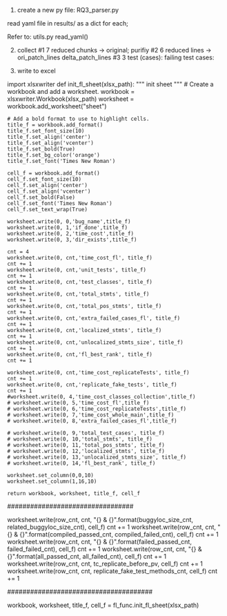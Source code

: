 1) create a new py file: RQ3_parser.py

read yaml file in results/ as a dict for each;

Refer to: utils.py read_yaml()

2) collect 
#1 7 reduced chunks -> original; purifiy
#2 6 reduced lines ->
ori_patch_lines
delta_patch_lines
#3 
3 test (cases):
  failing test cases:

3) write to excel

import xlsxwriter
def init_fl_sheet(xlsx_path):
    """
    init sheet
    """
    # Create a workbook and add a worksheet.
    workbook = xlsxwriter.Workbook(xlsx_path)
    worksheet = workbook.add_worksheet("sheet")

    # Add a bold format to use to highlight cells.
    title_f = workbook.add_format()
    title_f.set_font_size(10)
    title_f.set_align('center')
    title_f.set_align('vcenter')
    title_f.set_bold(True)
    title_f.set_bg_color('orange')
    title_f.set_font('Times New Roman')

    cell_f = workbook.add_format()
    cell_f.set_font_size(10)
    cell_f.set_align('center')
    cell_f.set_align('vcenter')
    cell_f.set_bold(False)
    cell_f.set_font('Times New Roman')
    cell_f.set_text_wrap(True)

    worksheet.write(0, 0,'bug_name',title_f)
    worksheet.write(0, 1,'if_done',title_f)
    worksheet.write(0, 2,'time_cost',title_f)
    worksheet.write(0, 3,'dir_exists',title_f)

    cnt = 4
    worksheet.write(0, cnt,'time_cost_fl', title_f)
    cnt += 1
    worksheet.write(0, cnt,'unit_tests', title_f)
    cnt += 1
    worksheet.write(0, cnt,'test_classes', title_f)
    cnt += 1
    worksheet.write(0, cnt,'total_stmts', title_f)
    cnt += 1
    worksheet.write(0, cnt,'total_pos_stmts', title_f)
    cnt += 1
    worksheet.write(0, cnt,'extra_failed_cases_fl', title_f)
    cnt += 1
    worksheet.write(0, cnt,'localized_stmts', title_f)
    cnt += 1
    worksheet.write(0, cnt,'unlocalized_stmts_size', title_f)
    cnt += 1
    worksheet.write(0, cnt,'fl_best_rank', title_f)
    cnt += 1

    worksheet.write(0, cnt,'time_cost_replicateTests', title_f)
    cnt += 1
    worksheet.write(0, cnt,'replicate_fake_tests', title_f)
    cnt += 1
    #worksheet.write(0, 4,'time_cost_classes_collection',title_f)
    # worksheet.write(0, 5,'time_cost_fl',title_f)
    # worksheet.write(0, 6,'time_cost_replicateTests',title_f)
    # worksheet.write(0, 7,'time_cost_whole_main',title_f)
    # worksheet.write(0, 8,'extra_failed_cases_fl',title_f)
    
    # worksheet.write(0, 9,'total_test_cases', title_f)
    # worksheet.write(0, 10,'total_stmts', title_f) 
    # worksheet.write(0, 11,'total_pos_stmts', title_f) 
    # worksheet.write(0, 12,'localized_stmts', title_f) 
    # worksheet.write(0, 13,'unlocalized_stmts_size', title_f) 
    # worksheet.write(0, 14,'fl_best_rank', title_f) 

    worksheet.set_column(0,0,10)
    worksheet.set_column(1,16,10)

    return workbook, worksheet, title_f, cell_f

#################################

worksheet.write(row_cnt, cnt, "{} & {}".format(buggyloc_size_cnt, related_buggyloc_size_cnt), cell_f)
    cnt += 1
    worksheet.write(row_cnt, cnt, "{} & {}".format(compiled_passed_cnt, compiled_failed_cnt), cell_f)
    cnt += 1
    worksheet.write(row_cnt, cnt, "{} & {}".format(failed_passed_cnt, failed_failed_cnt), cell_f)
    cnt += 1
    worksheet.write(row_cnt, cnt, "{} & {}".format(all_passed_cnt, all_failed_cnt), cell_f)
    cnt += 1
    worksheet.write(row_cnt, cnt, tc_replicate_before_pv, cell_f)
    cnt += 1
    worksheet.write(row_cnt, cnt, replicate_fake_test_methods_cnt, cell_f)
    cnt += 1


######################################


workbook, worksheet, title_f, cell_f = fl_func.init_fl_sheet(xlsx_path)
